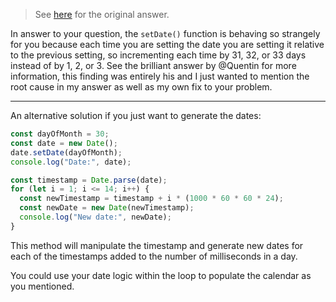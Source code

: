 
> See [here](https://stackoverflow.com/a/72691782/6456163) for the original answer.

In answer to your question, the `setDate()` function is behaving so strangely for you because each time you are setting the date you are setting it relative to the previous setting, so incrementing each time by 31, 32, or 33 days instead of by 1, 2, or 3. See the brilliant answer by @Quentin for more information, this finding was entirely his and I just wanted to mention the root cause in my answer as well as my own fix to your problem.

---

An alternative solution if you just want to generate the dates:

```js
const dayOfMonth = 30;
const date = new Date();
date.setDate(dayOfMonth);
console.log("Date:", date);

const timestamp = Date.parse(date);
for (let i = 1; i <= 14; i++) {
  const newTimestamp = timestamp + i * (1000 * 60 * 60 * 24);
  const newDate = new Date(newTimestamp);
  console.log("New date:", newDate);
}
```

This method will manipulate the timestamp and generate new dates for each of the timestamps added to the number of milliseconds in a day.

You could use your date logic within the loop to populate the calendar as you mentioned.
